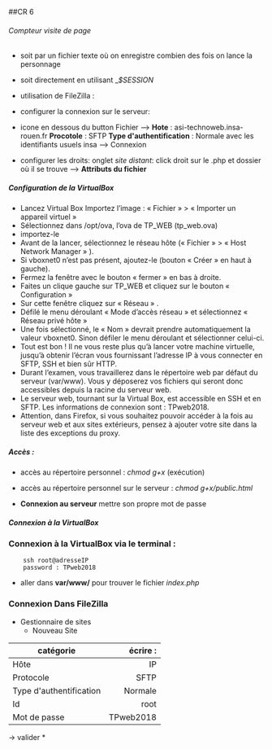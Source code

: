 ##CR 6

###### Compteur visite de page
* soit par un fichier texte où on enregistre combien des fois on lance la personnage
* soit directement en utilisant __$_SESSION__

* utilisation de FileZilla :
 * configurer la connexion sur le serveur:
  * icone en dessous du button Fichier --> __Hote__ : asi-technoweb.insa-rouen.fr __Procotole__ : SFTP __Type d'authentification__ : Normale avec les identifiants usuels insa --> Connexion
 * configurer les droits: onglet *site distant*: click droit sur le .php et dossier où il se trouve --> __Attributs du fichier__

##### Configuration de la VirtualBox
* Lancez Virtual Box Importez l’image : « Fichier » > « Importer un appareil virtuel »
* Sélectionnez dans /opt/ova, l’ova de TP_WEB (tp_web.ova)
* importez-le
* Avant de la lancer, sélectionnez le réseau hôte (« Fichier » > « Host Network Manager » ).
* Si vboxnet0 n’est pas présent, ajoutez-le (bouton « Créer » en haut à gauche).
* Fermez la fenêtre avec le bouton « fermer » en bas à droite.
* Faites un clique gauche sur TP_WEB et cliquez sur le bouton « Configuration »
* Sur cette fenêtre cliquez sur « Réseau » .
* Défilé le menu déroulant « Mode d’accès réseau » et sélectionnez « Réseau privé hôte »
* Une fois sélectionné, le « Nom » devrait prendre automatiquement la valeur vboxnet0. Sinon défiler le menu déroulant et sélectionner celui-ci.
* Tout est bon ! Il ne vous reste plus qu’à lancer votre machine virtuelle, jusqu’à obtenir l’écran vous fournissant l’adresse IP à vous connecter en SFTP, SSH et bien sûr HTTP.
* Durant l’examen, vous travaillerez dans le répertoire web par défaut du serveur (var/www). Vous y déposerez vos fichiers qui seront donc accessibles depuis la racine du serveur web.
* Le serveur web, tournant sur la Virtual Box, est accessible en SSH et en SFTP. Les informations de connexion sont : TPweb2018.
* Attention, dans Firefox, si vous souhaitez pouvoir accéder à la fois au serveur web et aux sites extérieurs, pensez à ajouter votre site dans la liste des exceptions du proxy.

##### Accès :
* accès au répertoire personnel : *chmod g+x* (exécution)
* accès au répertoire personnel sur le serveur : *chmod g+x/public.html*

* __Connexion au serveur__ mettre son propre mot de passe

##### Connexion à la VirtualBox

### Connexion à la VirtualBox via le terminal :
        ssh root@adresseIP
        password : TPweb2018
* aller dans __var/www/__ pour trouver le fichier *index.php*

### Connexion Dans FileZilla

* Gestionnaire de sites
  * Nouveau Site


|catégorie                                                             | écrire :         
|----------------------------------------------------------------------|-------------------------------------:|
| Hôte  | IP
| Protocole |  SFTP
| Type d'authentification | Normale
| Id | root
| Mot de passe | TPweb2018

-> valider
    * 
